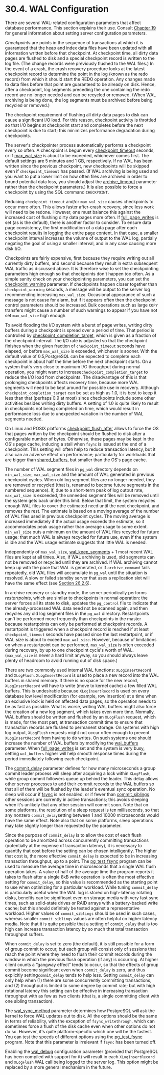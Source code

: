 # 30.4. WAL Configuration

There are several WAL-related configuration parameters that affect database performance. This section explains their use. Consult [Chapter 19](https://www.postgresql.org/docs/10/static/runtime-config.html) for general information about setting server configuration parameters.

_Checkpoints_ are points in the sequence of transactions at which it is guaranteed that the heap and index data files have been updated with all information written before that checkpoint. At checkpoint time, all dirty data pages are flushed to disk and a special checkpoint record is written to the log file. \(The change records were previously flushed to the WAL files.\) In the event of a crash, the crash recovery procedure looks at the latest checkpoint record to determine the point in the log \(known as the redo record\) from which it should start the REDO operation. Any changes made to data files before that point are guaranteed to be already on disk. Hence, after a checkpoint, log segments preceding the one containing the redo record are no longer needed and can be recycled or removed. \(When WAL archiving is being done, the log segments must be archived before being recycled or removed.\)

The checkpoint requirement of flushing all dirty data pages to disk can cause a significant I/O load. For this reason, checkpoint activity is throttled so that I/O begins at checkpoint start and completes before the next checkpoint is due to start; this minimizes performance degradation during checkpoints.

The server's checkpointer process automatically performs a checkpoint every so often. A checkpoint is begun every [checkpoint\_timeout](https://www.postgresql.org/docs/10/static/runtime-config-wal.html#GUC-CHECKPOINT-TIMEOUT) seconds, or if [max\_wal\_size](https://www.postgresql.org/docs/10/static/runtime-config-wal.html#GUC-MAX-WAL-SIZE) is about to be exceeded, whichever comes first. The default settings are 5 minutes and 1 GB, respectively. If no WAL has been written since the previous checkpoint, new checkpoints will be skipped even if `checkpoint_timeout` has passed. \(If WAL archiving is being used and you want to put a lower limit on how often files are archived in order to bound potential data loss, you should adjust the [archive\_timeout](https://www.postgresql.org/docs/10/static/runtime-config-wal.html#GUC-ARCHIVE-TIMEOUT) parameter rather than the checkpoint parameters.\) It is also possible to force a checkpoint by using the SQL command `CHECKPOINT`.

Reducing `checkpoint_timeout` and/or `max_wal_size` causes checkpoints to occur more often. This allows faster after-crash recovery, since less work will need to be redone. However, one must balance this against the increased cost of flushing dirty data pages more often. If [full\_page\_writes](https://www.postgresql.org/docs/10/static/runtime-config-wal.html#GUC-FULL-PAGE-WRITES) is set \(as is the default\), there is another factor to consider. To ensure data page consistency, the first modification of a data page after each checkpoint results in logging the entire page content. In that case, a smaller checkpoint interval increases the volume of output to the WAL log, partially negating the goal of using a smaller interval, and in any case causing more disk I/O.

Checkpoints are fairly expensive, first because they require writing out all currently dirty buffers, and second because they result in extra subsequent WAL traffic as discussed above. It is therefore wise to set the checkpointing parameters high enough so that checkpoints don't happen too often. As a simple sanity check on your checkpointing parameters, you can set the [checkpoint\_warning](https://www.postgresql.org/docs/10/static/runtime-config-wal.html#GUC-CHECKPOINT-WARNING) parameter. If checkpoints happen closer together than `checkpoint_warning` seconds, a message will be output to the server log recommending increasing `max_wal_size`. Occasional appearance of such a message is not cause for alarm, but if it appears often then the checkpoint control parameters should be increased. Bulk operations such as large `COPY` transfers might cause a number of such warnings to appear if you have not set `max_wal_size` high enough.

To avoid flooding the I/O system with a burst of page writes, writing dirty buffers during a checkpoint is spread over a period of time. That period is controlled by [checkpoint\_completion\_target](https://www.postgresql.org/docs/10/static/runtime-config-wal.html#GUC-CHECKPOINT-COMPLETION-TARGET), which is given as a fraction of the checkpoint interval. The I/O rate is adjusted so that the checkpoint finishes when the given fraction of `checkpoint_timeout` seconds have elapsed, or before `max_wal_size` is exceeded, whichever is sooner. With the default value of 0.5,PostgreSQL can be expected to complete each checkpoint in about half the time before the next checkpoint starts. On a system that's very close to maximum I/O throughput during normal operation, you might want to increase`checkpoint_completion_target` to reduce the I/O load from checkpoints. The disadvantage of this is that prolonging checkpoints affects recovery time, because more WAL segments will need to be kept around for possible use in recovery. Although `checkpoint_completion_target` can be set as high as 1.0, it is best to keep it less than that \(perhaps 0.9 at most\) since checkpoints include some other activities besides writing dirty buffers. A setting of 1.0 is quite likely to result in checkpoints not being completed on time, which would result in performance loss due to unexpected variation in the number of WAL segments needed.

On Linux and POSIX platforms [checkpoint\_flush\_after](https://www.postgresql.org/docs/10/static/runtime-config-wal.html#GUC-CHECKPOINT-FLUSH-AFTER) allows to force the OS that pages written by the checkpoint should be flushed to disk after a configurable number of bytes. Otherwise, these pages may be kept in the OS's page cache, inducing a stall when `fsync` is issued at the end of a checkpoint. This setting will often help to reduce transaction latency, but it also can an adverse effect on performance; particularly for workloads that are bigger than [shared\_buffers](https://www.postgresql.org/docs/10/static/runtime-config-resource.html#GUC-SHARED-BUFFERS), but smaller than the OS's page cache.

The number of WAL segment files in `pg_wal` directory depends on `min_wal_size`, `max_wal_size` and the amount of WAL generated in previous checkpoint cycles. When old log segment files are no longer needed, they are removed or recycled \(that is, renamed to become future segments in the numbered sequence\). If, due to a short-term peak of log output rate, `max_wal_size` is exceeded, the unneeded segment files will be removed until the system gets back under this limit. Below that limit, the system recycles enough WAL files to cover the estimated need until the next checkpoint, and removes the rest. The estimate is based on a moving average of the number of WAL files used in previous checkpoint cycles. The moving average is increased immediately if the actual usage exceeds the estimate, so it accommodates peak usage rather than average usage to some extent. `min_wal_size` puts a minimum on the amount of WAL files recycled for future usage; that much WAL is always recycled for future use, even if the system is idle and the WAL usage estimate suggests that little WAL is needed.

Independently of `max_wal_size`, [wal\_keep\_segments](https://www.postgresql.org/docs/10/static/runtime-config-replication.html#GUC-WAL-KEEP-SEGMENTS) + 1 most recent WAL files are kept at all times. Also, if WAL archiving is used, old segments can not be removed or recycled until they are archived. If WAL archiving cannot keep up with the pace that WAL is generated, or if `archive_command` fails repeatedly, old WAL files will accumulate in `pg_wal` until the situation is resolved. A slow or failed standby server that uses a replication slot will have the same effect \(see [Section 26.2.6](https://www.postgresql.org/docs/10/static/warm-standby.html#STREAMING-REPLICATION-SLOTS)\).

In archive recovery or standby mode, the server periodically performs _restartpoints_, which are similar to checkpoints in normal operation: the server forces all its state to disk, updates the `pg_control` file to indicate that the already-processed WAL data need not be scanned again, and then recycles any old log segment files in the `pg_wal` directory. Restartpoints can't be performed more frequently than checkpoints in the master because restartpoints can only be performed at checkpoint records. A restartpoint is triggered when a checkpoint record is reached if at least `checkpoint_timeout` seconds have passed since the last restartpoint, or if WAL size is about to exceed `max_wal_size`. However, because of limitations on when a restartpoint can be performed, `max_wal_size` is often exceeded during recovery, by up to one checkpoint cycle's worth of WAL. \(`max_wal_size` is never a hard limit anyway, so you should always leave plenty of headroom to avoid running out of disk space.\)

There are two commonly used internal WAL functions: `XLogInsertRecord` and `XLogFlush`. `XLogInsertRecord` is used to place a new record into the WAL buffers in shared memory. If there is no space for the new record, `XLogInsertRecord` will have to write \(move to kernel cache\) a few filled WAL buffers. This is undesirable because `XLogInsertRecord` is used on every database low level modification \(for example, row insertion\) at a time when an exclusive lock is held on affected data pages, so the operation needs to be as fast as possible. What is worse, writing WAL buffers might also force the creation of a new log segment, which takes even more time. Normally, WAL buffers should be written and flushed by an `XLogFlush` request, which is made, for the most part, at transaction commit time to ensure that transaction records are flushed to permanent storage. On systems with high log output, `XLogFlush` requests might not occur often enough to prevent `XLogInsertRecord` from having to do writes. On such systems one should increase the number of WAL buffers by modifying the [wal\_buffers](https://www.postgresql.org/docs/10/static/runtime-config-wal.html#GUC-WAL-BUFFERS) parameter. When [full\_page\_writes](https://www.postgresql.org/docs/10/static/runtime-config-wal.html#GUC-FULL-PAGE-WRITES) is set and the system is very busy, setting `wal_buffers` higher will help smooth response times during the period immediately following each checkpoint.

The [commit\_delay](https://www.postgresql.org/docs/10/static/runtime-config-wal.html#GUC-COMMIT-DELAY) parameter defines for how many microseconds a group commit leader process will sleep after acquiring a lock within `XLogFlush`, while group commit followers queue up behind the leader. This delay allows other server processes to add their commit records to the WAL buffers so that all of them will be flushed by the leader's eventual sync operation. No sleep will occur if [fsync](https://www.postgresql.org/docs/10/static/runtime-config-wal.html#GUC-FSYNC) is not enabled, or if fewer than [commit\_siblings](https://www.postgresql.org/docs/10/static/runtime-config-wal.html#GUC-COMMIT-SIBLINGS) other sessions are currently in active transactions; this avoids sleeping when it's unlikely that any other session will commit soon. Note that on some platforms, the resolution of a sleep request is ten milliseconds, so that any nonzero `commit_delay`setting between 1 and 10000 microseconds would have the same effect. Note also that on some platforms, sleep operations may take slightly longer than requested by the parameter.

Since the purpose of `commit_delay` is to allow the cost of each flush operation to be amortized across concurrently committing transactions \(potentially at the expense of transaction latency\), it is necessary to quantify that cost before the setting can be chosen intelligently. The higher that cost is, the more effective `commit_delay` is expected to be in increasing transaction throughput, up to a point. The [pg\_test\_fsync](https://www.postgresql.org/docs/10/static/pgtestfsync.html) program can be used to measure the average time in microseconds that a single WAL flush operation takes. A value of half of the average time the program reports it takes to flush after a single 8kB write operation is often the most effective setting for `commit_delay`, so this value is recommended as the starting point to use when optimizing for a particular workload. While tuning `commit_delay` is particularly useful when the WAL log is stored on high-latency rotating disks, benefits can be significant even on storage media with very fast sync times, such as solid-state drives or RAID arrays with a battery-backed write cache; but this should definitely be tested against a representative workload. Higher values of `commit_siblings` should be used in such cases, whereas smaller `commit_siblings` values are often helpful on higher latency media. Note that it is quite possible that a setting of `commit_delay` that is too high can increase transaction latency by so much that total transaction throughput suffers.

When `commit_delay` is set to zero \(the default\), it is still possible for a form of group commit to occur, but each group will consist only of sessions that reach the point where they need to flush their commit records during the window in which the previous flush operation \(if any\) is occurring. At higher client counts a “gangway effect” tends to occur, so that the effects of group commit become significant even when `commit_delay` is zero, and thus explicitly setting`commit_delay` tends to help less. Setting `commit_delay` can only help when \(1\) there are some concurrently committing transactions, and \(2\) throughput is limited to some degree by commit rate; but with high rotational latency this setting can be effective in increasing transaction throughput with as few as two clients \(that is, a single committing client with one sibling transaction\).

The [wal\_sync\_method](https://www.postgresql.org/docs/10/static/runtime-config-wal.html#GUC-WAL-SYNC-METHOD) parameter determines how PostgreSQL will ask the kernel to force WAL updates out to disk. All the options should be the same in terms of reliability, with the exception of `fsync_writethrough`, which can sometimes force a flush of the disk cache even when other options do not do so. However, it's quite platform-specific which one will be the fastest. You can test the speeds of different options using the [pg\_test\_fsync](https://www.postgresql.org/docs/10/static/pgtestfsync.html) program. Note that this parameter is irrelevant if `fsync` has been turned off.

Enabling the [wal\_debug](https://www.postgresql.org/docs/10/static/runtime-config-developer.html#GUC-WAL-DEBUG) configuration parameter \(provided that PostgreSQL has been compiled with support for it\) will result in each `XLogInsertRecord` and `XLogFlush` WAL call being logged to the server log. This option might be replaced by a more general mechanism in the future.

